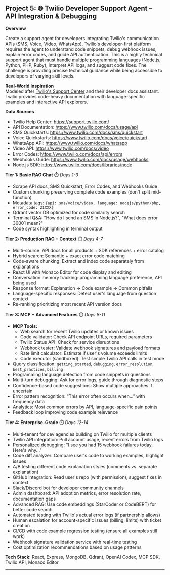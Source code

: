 ## Project 5: 🌐 Twilio Developer Support Agent – API Integration & Debugging

**Overview**

Create a support agent for developers integrating Twilio's communication APIs (SMS, Voice, Video, WhatsApp). Twilio's developer-first platform requires the agent to understand code snippets, debug webhook issues, explain error codes, and guide API authentication. This is a highly technical support agent that must handle multiple programming languages (Node.js, Python, PHP, Ruby), interpret API logs, and suggest code fixes. The challenge is providing precise technical guidance while being accessible to developers of varying skill levels.

**Real-World Inspiration**  
Modeled after [Twilio's Support Center](https://support.twilio.com/) and their developer docs assistant. Twilio provides code-heavy documentation with language-specific examples and interactive API explorers.

**Data Sources**

- Twilio Help Center: https://support.twilio.com/
- API Documentation: https://www.twilio.com/docs/usage/api
- SMS Quickstarts: https://www.twilio.com/docs/sms/quickstart
- Voice Quickstarts: https://www.twilio.com/docs/voice/quickstart
- WhatsApp API: https://www.twilio.com/docs/whatsapp
- Video API: https://www.twilio.com/docs/video
- Error Codes: https://www.twilio.com/docs/api/errors
- Webhooks Guide: https://www.twilio.com/docs/usage/webhooks
- Node.js SDK: https://www.twilio.com/docs/libraries/node

**Tier 1: Basic RAG Chat** ⏱️ _Days 1-3_

- Scrape API docs, SMS Quickstart, Error Codes, and Webhooks Guide
- Custom chunking preserving complete code examples (don't split mid-function)
- Metadata tags: `{api: sms/voice/video, language: nodejs/python/php, error_code: 21XXX}`
- Qdrant vector DB optimized for code similarity search
- Terminal Q&A: "How do I send an SMS in Node.js?", "What does error 30001 mean?"
- Code syntax highlighting in terminal output

**Tier 2: Production RAG + Context** ⏱️ _Days 4-7_

- Multi-source: API docs for all products + SDK references + error catalog
- Hybrid search: Semantic + exact error code matching
- Code-aware chunking: Extract and index code separately from explanations
- React UI with Monaco Editor for code display and editing
- Conversation memory tracking: programming language preference, API being used
- Response format: Explanation → Code example → Common pitfalls
- Language-specific responses: Detect user's language from question context
- Re-ranking prioritizing most recent API version docs

**Tier 3: MCP + Advanced Features** ⏱️ _Days 8-11_

- **MCP Tools:**
  - Web search for recent Twilio updates or known issues
  - Code validator: Check API endpoint URLs, required parameters
  - Twilio Status API: Check for service disruptions
  - Webhook tester: Validate webhook signatures and payload formats
  - Rate limit calculator: Estimate if user's volume exceeds limits
  - Code executor (sandboxed): Test simple Twilio API calls in test mode
- Query classification: `getting_started`, `debugging`, `error_resolution`, `best_practices`, `billing`
- Programming language detection from code snippets in questions
- Multi-turn debugging: Ask for error logs, guide through diagnostic steps
- Confidence-based code suggestions: Show multiple approaches if uncertain
- Error pattern recognition: "This error often occurs when..." with frequency data
- Analytics: Most common errors by API, language-specific pain points
- Feedback loop improving code example relevance

**Tier 4: Enterprise-Grade** ⏱️ _Days 12-14_

- Multi-tenant for dev agencies building on Twilio for multiple clients
- Twilio API integration: Pull account usage, recent errors from Twilio logs
- Personalized debugging: "I see you had 15 webhook failures today. Here's why..."
- Code diff analyzer: Compare user's code to working examples, highlight issues
- A/B testing different code explanation styles (comments vs. separate explanation)
- GitHub integration: Read user's repo (with permission), suggest fixes in context
- Slack/Discord bot for developer community channels
- Admin dashboard: API adoption metrics, error resolution rate, documentation gaps
- Advanced RAG: Use code embeddings (StarCoder or CodeBERT) for better code search
- Automated testing with Twilio's actual error logs (if partnership allows)
- Human escalation for account-specific issues (billing, limits) with ticket creation
- CI/CD with code example regression testing (ensure all examples still work)
- Webhook signature validation service with real-time testing
- Cost optimization recommendations based on usage patterns

**Tech Stack:** React, Express, MongoDB, Qdrant, OpenAI Codex, MCP SDK, Twilio API, Monaco Editor

---
